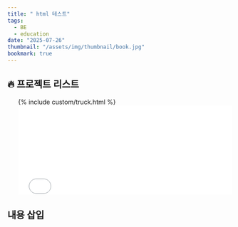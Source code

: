 ```yaml
---
title: " html 테스트"
tags:
  - BE
  - education
date: "2025-07-26"
thumbnail: "/assets/img/thumbnail/book.jpg"
bookmark: true
---
```


<h2>🔥 프로젝트 리스트</h2>
<ul>
  {% include custom/truck.html %}
  
  <iframe src="/assets/custom/truck.html" width="100%" height="200" style="border: none;"></iframe>

</ul>
<h2>내용 삽입</h2>

<div id="include-target"></div>
